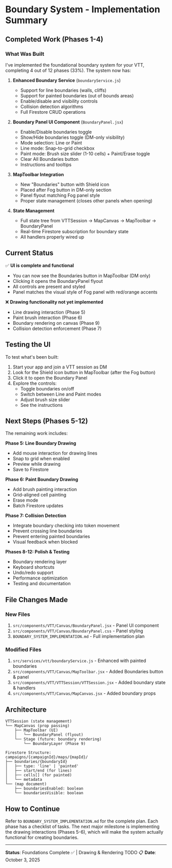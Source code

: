 # Boundary System - Implementation Summary

## Completed Work (Phases 1-4)

### What Was Built

I've implemented the foundational boundary system for your VTT, completing 4 out of 12 phases (33%). The system now has:

1. **Enhanced Boundary Service** (`boundaryService.js`)
   - Support for line boundaries (walls, cliffs)
   - Support for painted boundaries (out of bounds areas)
   - Enable/disable and visibility controls
   - Collision detection algorithms
   - Full Firestore CRUD operations

2. **Boundary Panel UI Component** (`BoundaryPanel.jsx`)
   - Enable/Disable boundaries toggle
   - Show/Hide boundaries toggle (DM-only visibility)
   - Mode selection: Line or Paint
   - Line mode: Snap-to-grid checkbox
   - Paint mode: Brush size slider (1-10 cells) + Paint/Erase toggle
   - Clear All Boundaries button
   - Instructions and tooltips

3. **MapToolbar Integration**
   - New "Boundaries" button with Shield icon
   - Placed after Fog button in DM-only section
   - Panel flyout matching Fog panel style
   - Proper state management (closes other panels when opening)

4. **State Management**
   - Full state tree from VTTSession → MapCanvas → MapToolbar → BoundaryPanel
   - Real-time Firestore subscription for boundary state
   - All handlers properly wired up

## Current Status

✅ **UI is complete and functional**
- You can now see the Boundaries button in MapToolbar (DM only)
- Clicking it opens the BoundaryPanel flyout
- All controls are present and styled
- Panel matches the visual style of Fog panel with red/orange accents

❌ **Drawing functionality not yet implemented**
- Line drawing interaction (Phase 5)
- Paint brush interaction (Phase 6)
- Boundary rendering on canvas (Phase 9)
- Collision detection enforcement (Phase 7)

## Testing the UI

To test what's been built:
1. Start your app and join a VTT session as DM
2. Look for the Shield icon button in MapToolbar (after the Fog button)
3. Click it to open the Boundary Panel
4. Explore the controls:
   - Toggle boundaries on/off
   - Switch between Line and Paint modes
   - Adjust brush size slider
   - See the instructions

## Next Steps (Phases 5-12)

The remaining work includes:

**Phase 5: Line Boundary Drawing** 
- Add mouse interaction for drawing lines
- Snap to grid when enabled
- Preview while drawing
- Save to Firestore

**Phase 6: Paint Boundary Drawing**
- Add brush painting interaction
- Grid-aligned cell painting
- Erase mode
- Batch Firestore updates

**Phase 7: Collision Detection**
- Integrate boundary checking into token movement
- Prevent crossing line boundaries
- Prevent entering painted boundaries
- Visual feedback when blocked

**Phases 8-12: Polish & Testing**
- Boundary rendering layer
- Keyboard shortcuts
- Undo/redo support
- Performance optimization
- Testing and documentation

## File Changes Made

### New Files
1. `src/components/VTT/Canvas/BoundaryPanel.jsx` - Panel UI component
2. `src/components/VTT/Canvas/BoundaryPanel.css` - Panel styling
3. `BOUNDARY_SYSTEM_IMPLEMENTATION.md` - Full implementation plan

### Modified Files
1. `src/services/vtt/boundaryService.js` - Enhanced with painted boundaries
2. `src/components/VTT/Canvas/MapToolbar.jsx` - Added Boundaries button & panel
3. `src/components/VTT/VTTSession/VTTSession.jsx` - Added boundary state & handlers
4. `src/components/VTT/Canvas/MapCanvas.jsx` - Added boundary props

## Architecture

```
VTTSession (state management)
└── MapCanvas (prop passing)
    ├── MapToolbar (UI)
    │   └── BoundaryPanel (flyout)
    └── Stage (future: boundary rendering)
        └── BoundaryLayer (Phase 9)

Firestore Structure:
campaigns/{campaignId}/maps/{mapId}/
├── boundaries/{boundaryId}
│   ├── type: 'line' | 'painted'
│   ├── start/end (for lines)
│   ├── cells[] (for painted)
│   └── metadata
└── (map document)
    ├── boundariesEnabled: boolean
    └── boundariesVisible: boolean
```

## How to Continue

Refer to `BOUNDARY_SYSTEM_IMPLEMENTATION.md` for the complete plan. Each phase has a checklist of tasks. The next major milestone is implementing the drawing interactions (Phases 5-6), which will make the system actually functional for creating boundaries.

---
**Status**: Foundations Complete ✅ | Drawing & Rendering TODO 📋
**Date**: October 3, 2025
